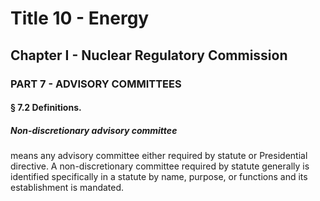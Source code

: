 
# Title 10 - Energy
## Chapter I - Nuclear Regulatory Commission
### PART 7 - ADVISORY COMMITTEES
#### § 7.2 Definitions.
##### Non-discretionary advisory committee

means any advisory committee either required by statute or Presidential directive. A non-discretionary committee required by statute generally is identified specifically in a statute by name, purpose, or functions and its establishment is mandated.
